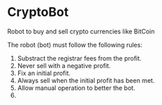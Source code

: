 # CryptoBot
Robot to buy and sell crypto currencies like BitCoin

The robot (bot) must follow the following rules:
1. Substract the registrar fees from the profit.
2. Never sell with a negative profit.
3. Fix an initial profit.
4. Always sell when the initial profit has been met.
5. Allow manual operation to better the bot.
6. 
